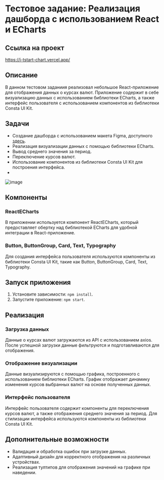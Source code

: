 # Тестовое задание: Реализация дашборда с использованием React и ECharts

## Ссылка на проект

https://i-tstart-chart.vercel.app/

## Описание
В данном тестовом заданиия реализовал небольшое React-приложение для отображения данных о курсах валют. Приложение содержит в себе визуализацию данных с использованием библиотеки ECharts, а также интерфейс пользователя с использованием компонентов из библиотеки Consta UI Kit.

## Задачи
- Создание дашборда с использованием макета Figma, доступного [здесь](https://www.figma.com/file/CppcOcor3NP1BfrppRgd4a/Test?node-id=0%3A1&mode=dev).
- Реализация визуализации данных с помощью библиотеки ECharts.
- Вывод среднего значения за период.
- Переключение курсов валют.
- Использование компонентов из библиотеки Consta UI Kit для построения интерфейса.
- 
![image](https://github.com/webDevArtur/ITstart_chart/assets/141954990/c898c8ff-5c12-469e-aa0b-c4ee8115d21a)

## Компоненты
### ReactECharts
В приложении используется компонент ReactECharts, который предоставляет обертку над библиотекой ECharts для удобной интеграции в React-приложение.

### Button, ButtonGroup, Card, Text, Typography
Для создания интерфейса пользователя используются компоненты из библиотеки Consta UI Kit, такие как Button, ButtonGroup, Card, Text, Typography.

## Запуск приложения
1. Установите зависимости: `npm install`.
2. Запустите приложение: `npm start`.

## Реализация
### Загрузка данных
Данные о курсах валют загружаются из API с использованием axios. После успешной загрузки данные фильтруются и подготавливаются для отображения.

### Отображение визуализации
Данные визуализируются с помощью графика, построенного с использованием библиотеки ECharts. График отображает динамику изменения курсов выбранных валют на основе полученных данных.

### Интерфейс пользователя
Интерфейс пользователя содержит компоненты для переключения курсов валют, а также отображения среднего значения за период. Для стилизации интерфейса используются компоненты из библиотеки Consta UI Kit.

## Дополнительные возможности
- Валидация и обработка ошибок при загрузке данных.
- Адаптивный дизайн для корректного отображения на различных устройствах.
- Реализация тултипов для отображения значений на графике при наведении.



